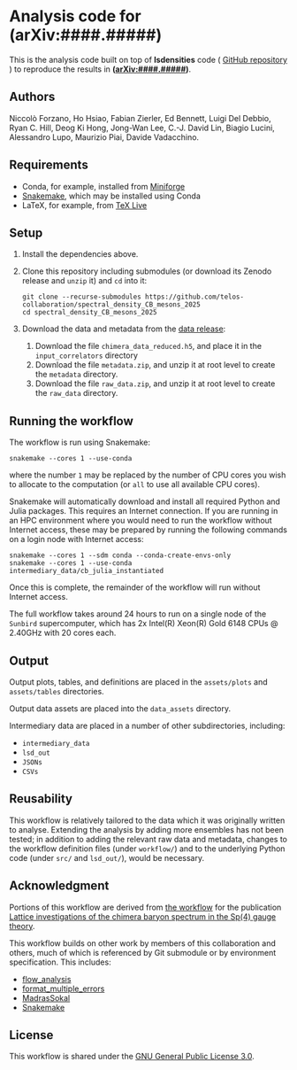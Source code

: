 # Analysis code for (arXiv:####.#####)

This is the analysis code built on top of **lsdensities** code (
<a href="https://github.com/LupoA/lsdensities"> GitHub repository </a>) to
reproduce the results in **([arXiv:####.#####][paper])**.

## Authors

Niccolò Forzano,
Ho Hsiao,
Fabian Zierler,
Ed Bennett,
Luigi Del Debbio,
Ryan C. Hill,
Deog Ki Hong,
Jong-Wan Lee,
C.-J. David Lin,
Biagio Lucini,
Alessandro Lupo,
Maurizio Piai,
Davide Vadacchino.

## Requirements

- Conda, for example, installed from [Miniforge][miniforge]
- [Snakemake][snakemake], which may be installed using Conda
- LaTeX, for example, from [TeX Live][texlive]


## Setup

1. Install the dependencies above.
2. Clone this repository including submodules
   (or download its Zenodo release and `unzip` it)
   and `cd` into it:

   ```shellsession
   git clone --recurse-submodules https://github.com/telos-collaboration/spectral_density_CB_mesons_2025
   cd spectral_density_CB_mesons_2025
   ```

3. Download the data and metadata from the [data release][datarelease]:

   1. Download the file `chimera_data_reduced.h5`,
      and place it in the `input_correlators` directory
   2. Download the file `metadata.zip`,
      and unzip it at root level to create the `metadata` directory.
   3. Download the file `raw_data.zip`,
      and unzip it at root level to create the `raw_data` directory.

## Running the workflow

The workflow is run using Snakemake:

``` shellsession
snakemake --cores 1 --use-conda
```

where the number `1`
may be replaced by
the number of CPU cores you wish to allocate to the computation
(or `all` to use all available CPU cores).

Snakemake will automatically download and install
all required Python and Julia packages.
This requires an Internet connection.
If you are running in an HPC environment where you would need
to run the workflow without Internet access,
these may be prepared by
running the following commands on a login node with Internet access:

``` shellsession
snakemake --cores 1 --sdm conda --conda-create-envs-only
snakemake --cores 1 --use-conda intermediary_data/cb_julia_instantiated
```

Once this is complete,
the remainder of the workflow will run without Internet access.

The full workflow takes around 24 hours to run on
a single node of the ```Sunbird``` supercomputer,
which has 2x Intel(R) Xeon(R) Gold 6148 CPUs @ 2.40GHz with 20 cores each.

## Output

Output plots, tables, and definitions
are placed in the `assets/plots` and `assets/tables` directories.

Output data assets are placed into the `data_assets` directory.

Intermediary data are placed in a number of other subdirectories,
including:

- `intermediary_data`
- `lsd_out`
- `JSONs`
- `CSVs`


## Reusability

This workflow is relatively tailored to the data
which it was originally written to analyse.
Extending the analysis by adding more ensembles has not been tested;
in addition to adding the relevant raw data and metadata,
changes to the workflow definition files
(under `workflow/`)
and to the underlying Python code
(under `src/` and `lsd_out/`),
would be necessary.

## Acknowledgment

Portions of this workflow are derived from
[the workflow][antisymmetric-workflow]
for the publication
[Lattice investigations of the chimera baryon spectrum in the Sp(4) gauge theory][antisymmetric-paper].

This workflow builds on other work by members of this collaboration and others,
much of which is referenced by Git submodule or by environment specification.
This includes:

- [flow_analysis](https://github.com/edbennett/flow_analysis)
- [format_multiple_errors](https://github.com/edbennett/format_multiple_errors)
- [MadrasSokal](https://github.com/fzierler/MadrasSokal)
- [Snakemake][snakemake]

## License

This workflow is shared under the [GNU General Public License 3.0][gpl].

[antisymmetric-paper]: https://doi.org/10.48550/arXiv.2311.14663
[antisymmetric-workflow]: https://zenodo.org/records/10929539
[datarelease]: https://doi.org/10.5281/zenodo.TODO_ZENODO_ID
[gpl]: https://choosealicense.com/licenses/gpl-3.0/
[miniforge]: https://github.com/conda-forge/miniforge
[paper]: https://doi.org/10.48550/arXiv.TODO_ARXIV_ID
[snakemake]: https://snakemake.github.io
[snakemake-conda]: https://snakemake.readthedocs.io/en/stable/snakefiles/deployment.html
[texlive]: https://tug.org/texlive/
